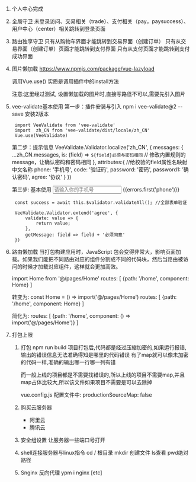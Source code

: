 1. 个人中心完成

2. 全局守卫
    未登录访问、交易相关（trade）、支付相关（pay，paysuccess）、用户中心（center）相关跳转到登录页面

3. 路由独享守卫
    只有从购物车界面才能跳转到交易界面（创建订单）
    只有从交易界面（创建订单）页面才能跳转到支付界面
    只有从支付页面才能跳转到支付成功界面

4. 图片懒加载
    https://www.npmjs.com/package/vue-lazyload

    调用Vue.use() 实质是调用插件中的install方法

    注意:这里经过测试, 设置懒加载的图片时,直接写路径不可以,需要先引入图片

5. vee-validate基本使用
    第一步：插件安装与引入
        npm i vee-validate@2 --save 安装2版本

        import VeeValidate from 'vee-validate'
        import  zh_CN from 'vee-validate/dist/locale/zh_CN'
        Vue.use(VeeValidate)

    第二步：提示信息
        VeeValidate.Validator.localize('zh_CN', {
            messages: {
                ...zh_CN.messages,
                is: (field) => `${field}必须与密码相同` // 修改内置规则的message，让确认密码和密码相同
            },
            attributes:{ //给校验的field属性名映射中文名称
                phone: '手机号',
                code: '验证码',
                password: '密码',
                password1: '确认密码',
                agree: '协议'
            }
        })

    第三步: 基本使用
        <input 
            type="text" 
            placeholder="请输入你的手机号" 
            v-model="phone" 
            name="phone"
            v-validate="{required: true, regex: /^1\d{10}$/}"
            :class="{invalid: errors.has('phone')}"
        >
        <span class="error-msg">{{errors.first('phone')}}</span>

        const success = await this.$validator.validateAll(); //全部表单验证

        VeeValidate.Validator.extend('agree', {
            validate: value => {
                return value;
            },
            getMessage: field => field + '必须同意'
        })

6. 路由懒加载
    当打包构建应用时，JavaScript 包会变得非常大，影响页面加载。如果我们能把不同路由对应的组件分割成不同的代码块，然后当路由被访问的时候才加载对应组件，这样就会更加高效。

    import Home from '@/pages/Home'
    routes: [
        {path: '/home', component: Home}
    ]

    转变为:
    const Home = () => import('@/pages/Home')
    routes: [
        {path: '/home', component: Home}
    ]

    简化为: 
    routes: [
        {path: '/home', component: () => import('@/pages/Home')}
    ]

7. 打包上限
    1) 打包 npm run build
        项目打包后,代码都是经过压缩加密的,如果运行报错,输出的错误信息无法准确得知是哪里的代码错误
        有了map就可以像未加密的代码一样,准确的输出哪一行哪一列有错

        而一般上线的项目都是不需要找错误的,所以上线的项目不需要map,并且map占体比较大,所以该文件如果项目不需要是可以去除掉

        vue.config.js 配置文件中:
        productionSourceMap: false

    2) 购买云服务器
        - 阿里云
        - 腾讯云

    3) 安全组设置
        让服务器一些端口号打开

    4) shell连接服务器与linux指令
        cd / 根目录     mkdir 创建文件       ls查看      pwd绝对路径
    5) Snginx 反向代理
        ypm i nginx [etc]


